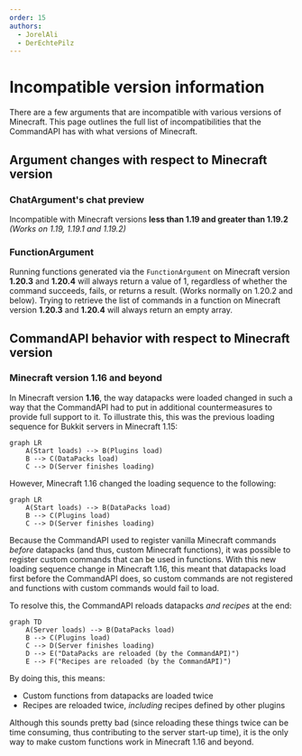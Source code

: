 ```yaml
---
order: 15
authors:
  - JorelAli
  - DerEchtePilz
---
```


# Incompatible version information

There are a few arguments that are incompatible with various versions of Minecraft. This page outlines the full list of incompatibilities that the CommandAPI has with what versions of Minecraft.

## Argument changes with respect to Minecraft version

### ChatArgument's chat preview

Incompatible with Minecraft versions **less than 1.19 and greater than 1.19.2** _(Works on 1.19, 1.19.1 and 1.19.2)_

### FunctionArgument

Running functions generated via the `FunctionArgument` on Minecraft version **1.20.3** and **1.20.4** will always return a value of 1, regardless of whether the command succeeds, fails, or returns a result. (Works normally on 1.20.2 and below). Trying to retrieve the list of commands in a function on Minecraft version **1.20.3** and **1.20.4** will always return an empty array.

## CommandAPI behavior with respect to Minecraft version

### Minecraft version 1.16 and beyond

In Minecraft version **1.16**, the way datapacks were loaded changed in such a way that the CommandAPI had to put in additional countermeasures to provide full support to it. To illustrate this, this was the previous loading sequence for Bukkit servers in Minecraft 1.15:

```mermaid
graph LR
    A(Start loads) --> B(Plugins load)
    B --> C(DataPacks load)
    C --> D(Server finishes loading)
```

However, Minecraft 1.16 changed the loading sequence to the following:

```mermaid
graph LR
    A(Start loads) --> B(DataPacks load)
    B --> C(Plugins load)
    C --> D(Server finishes loading)
```

Because the CommandAPI used to register vanilla Minecraft commands _before_ datapacks (and thus, custom Minecraft functions), it was possible to register custom commands that can be used in functions. With this new loading sequence change in Minecraft 1.16, this meant that datapacks load first before the CommandAPI does, so custom commands are not registered and functions with custom commands would fail to load.

To resolve this, the CommandAPI reloads datapacks _and recipes_ at the end:

```mermaid
graph TD
    A(Server loads) --> B(DataPacks load)
    B --> C(Plugins load)
    C --> D(Server finishes loading)
    D --> E("DataPacks are reloaded (by the CommandAPI)")
    E --> F("Recipes are reloaded (by the CommandAPI)")
```

By doing this, this means:

- Custom functions from datapacks are loaded twice
- Recipes are reloaded twice, _including_ recipes defined by other plugins

Although this sounds pretty bad (since reloading these things twice can be time consuming, thus contributing to the server start-up time), it is the only way to make custom functions work in Minecraft 1.16 and beyond.